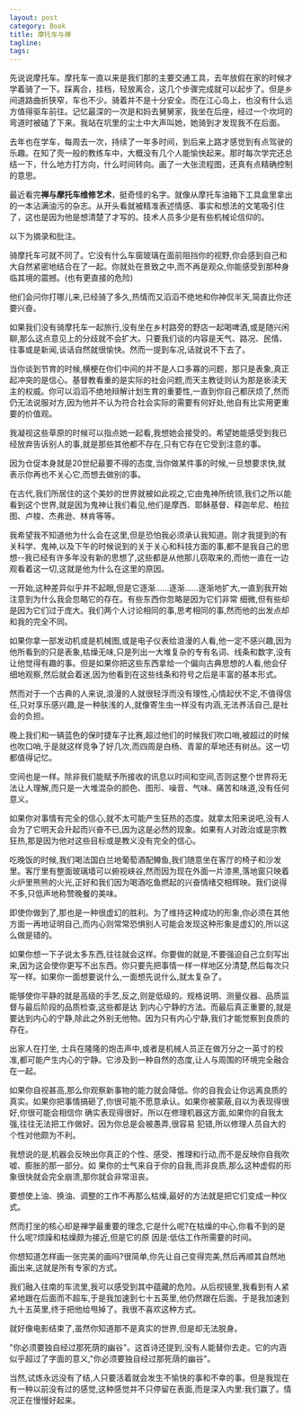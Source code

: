 ```yaml
---
layout: post
category: Book
title: 摩托车与禅
tagline:
tags: 
---
```


先说说摩托车。摩托车一直以来是我们那的主要交通工具，去年放假在家的时候才学着骑了一下。踩离合，挂档，轻放离合，这几个步骤完成就可以起步了。但是乡间道路曲折狭窄，车也不少。骑着并不是十分安全。而在江心岛上，也没有什么远方值得驱车前往。记忆最深的一次是和妈去舅舅家，我坐在后座，经过一个坎坷的弯道时被磕了下来。我站在坑里的尘土中大声叫她，她骑到才发现我不在后面。

去年也在学车，每周去一次，持续了一年多时间，到后来上路才感觉到有点驾驶的乐趣。在知了壳一般的教练车中，大概没有几个人能愉快起来。那时每次学完还总结一下，什么地方打方向，什么时间转向。画了一大张流程图，还真有点精确控制的意思。

最近看完**禅与摩托车维修艺术**，挺奇怪的名字。就像从摩托车油箱下工具盒里拿出的一本沾满油污的杂志。从开头看就被精准表述情感、事实和想法的文笔吸引住了，这也是因为他是想清楚了才写的。技术人员多少是有些机械论信仰的。

以下为摘录和批注。

骑摩托车可就不同了。它没有什么车窗玻璃在面前阻挡你的视野,你会感到自己和大自然紧密地结合在了一起。你就处在景致之中,而不再是观众,你能感受到那种身临其境的震撼。(也有更直接的危险)

他们会问你打哪儿来,已经骑了多久,热情而又滔滔不绝地和你神侃半天,简直比你还要兴奋。

如果我们没有骑摩托车一起旅行,没有坐在乡村路旁的野店一起喝啤酒,或是随兴闲聊,那么这点意见上的分歧就不会扩大。只要我们谈的内容是天气、路况、民情、往事或是新闻,谈话自然就很愉快。然而一提到车况,话就说不下去了。

当你谈到节育的时候,横梗在你们中间的并不是人口多寡的问题，那只是表象,真正起冲突的是信心。基督教看重的是实际的社会问题,而天主教徒则认为那是亵渎天主的权威。你可以滔滔不绝地辩解计划生育的重要性,一直到你自己都厌烦了,然而仍无法说服对方,因为他并不认为符合社会实际的需要有何好处,他自有比实用更重要的价值观。

我凝视这些草原的时候可以指点她一起看,我想她会接受的。希望她能感受到我已经放弃告诉别人的事,就是那些其他都不存在,只有它存在它受到注意的事。

因为仓促本身就是20世纪最要不得的态度,当你做某件事的时候,一旦想要求快,就表示你再也不关心它,而想去做别的事。

在古代,我们所居住的这个美妙的世界就被如此视之,它由鬼神所统领,我们之所以能看到这个世界,就是因为鬼神让我们看见,他们是摩西、耶稣基督、释迦牟尼、柏拉图、卢梭、杰弗逊、林肯等等。

我希望我不知道他为什么会在这里,但是恐怕我必须承认我知道。刚才我提到的有关科学、鬼神,以及下午的时候说到的关于关心和科技方面的事,都不是我自己的思想--我已经有许多年没有新的思想了,这些都是从他那儿窃取来的,而他一直在一边观看着这一切,这就是他为什么在这里的原因。

一开始,这种差异似乎并不起眼,但是它逐渐......逐渐......逐渐地扩大,一直到我开始注意到为什么我会忽略它的存在。有些东西你忽略是因为它们非常
细微,但有些却是因为它们过于庞大。我们两个人讨论相同的事,思考相同的事,然而他的出发点却和我的完全不同。

如果你拿一部发动机或是机械图,或是电子仪表给浪漫的人看,他一定不感兴趣,因为他所看到的只是表象,枯燥无味,只是列出一大堆复杂的专有名词、线条和数字,没有让他觉得有趣的事。但是如果你把这些东西拿给一个偏向古典思想的人看,他会仔细地观察,然后就会着迷,因为他看到在这些线条和符号之后是丰富的基本形式。

然而对于一个古典的人来说,浪漫的人就很轻浮而没有理性,心情起伏不定,不值得信任,只对享乐感兴趣,是一种肤浅的人,就像寄生虫一样没有内涵,无法养活自己,是社会的负担。

晚上我们和一辆蓝色的保时捷车子比赛,超过他们的时候我们吹口哨,被超过的时候也吹口哨,于是就这样竞争了好几次,而四周是白杨、青翠的草地还有树丛。这一切都值得记忆。

空间也是一样。除非我们能赋予所接收的讯息以时间和空间,否则这整个世界将无法让人理解,而只是一大堆混杂的颜色、图形、噪音、气味、痛苦和味道,没有任何意义。

如果你对事情有完全的信心,就不太可能产生狂热的态度。就拿太阳来说吧,没有人会为了它明天会升起而兴奋不已,因为这是必然的现象。如果有人对政治或是宗教狂热,那是因为他对这些目标或是教义没有完全的信心。

吃晚饭的时候,我们喝法国白兰地葡萄酒配鳟鱼,我们随意坐在客厅的椅子和沙发里。客厅里有整面玻璃墙可以俯视峡谷,然而因为现在外面一片漆黑,落地窗只映着火炉里熊熊的火光,正好和我们因为喝酒吃鱼燃起的兴奋情绪交相辉映。我们说得不多,只低声地称赞晚餐的美味。

即使你做到了,那也是一种很虚幻的胜利。为了维持这种成功的形象,你必须在其他方面一再地证明自己,而内心则常常恐惧别人可能会发现这种形象是虚幻的,所以这么做是错的。

如果你想一下子说太多东西,往往就会这样。你要做的就是,不要强迫自己立刻写出来,因为这会使你更写不出东西。你只要先把事情一样一样地区分清楚,然后每次只写一样。如果你一面想要说什么,一面想先说什么,就太复杂了。

能够使你平静的就是高级的手艺,反之,则是低级的。规格说明、测量仪器、品质监督与最后阶段的品质检查,这些都是达 到内心宁静的方法。而最后真正重要的,就是要达到内心的宁静,除此之外别无他物。因为只有内心宁静,我们才能觉察到良质的存在。

出家人在打坐, 士兵在隆隆的炮击声中,或者是机械人员正在做万分之一英寸的校准,都可能产生内心的宁静。它涉及到一种自然的态度,让人与周围的环境完全融合在一起。

如果你自视甚高,那么你观察新事物的能力就会降低。你的自我会让你远离良质的真实。如果你把事情搞砸了,你很可能不愿意承认。如果你被蒙蔽,自以为表现得很好,你很可能会相信你 确实表现得很好。所以在修理机器这方面,如果你的自我太强,往往无法把工作做好。因为你总是会被愚弄,很容易
犯错,所以修理人员自大的个性对他颇为不利。

我想说的是,机器会反映出你真正的个性、感受、推理和行动,而不是反映你自我吹嘘、膨胀的那一部分。如 果你的士气来自于你的自我,而非良质,那么这种虚假的形象很快就会完全崩溃,那你就会非常沮丧。

要想使上油、换油、调整的工作不再那么枯燥,最好的方法就是把它们变成一种仪式。

然而打坐的核心却是禅学最重要的理念,它是什么呢?在枯燥的中心,你看不到的是什么呢?烦躁和枯燥颇为接近,但是它的原 因是:低估工作所需要的时间。

你想知道怎样画一张完美的画吗?很简单,你先让自己变得完美,然后再顺其自然地画出来,这就是所有专家的方式。

我们融入往南的车流里,我可以感受到其中蕴藏的危险。从后视镜里,我看到有人紧紧地跟在后面而不超车,于是我加速到七十五英里,他仍然跟在后面。于是我加速到九十五英里,终于把他给甩掉了。我很不喜欢这种方式。

就好像电影结束了,虽然你知道那不是真实的世界,但是却无法脱身。

"你必须要独自经过那死荫的幽谷"。这首诗还提到,没有人能替你去走。它的内涵似乎超过了字面的意义,"你必须要独自经过那死荫的幽谷"。

当然,试炼永远没有了结,人只要活着就会发生不愉快的事和不幸的事。但是我现在有一种以前没有过的感觉,这种感觉并不只停留在表面,而是深入内里:我们赢了。情况正在慢慢好起来。